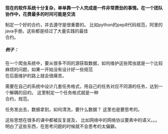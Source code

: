 **现在的软件系统十分复杂，单单靠一个人完成是一件非常费劲的事情。在一个团队协作中，花费最多的时间可能是交流**    

制定一个好的合约，并去遵守是很重要的。 比如python的pep8代码规范，阿里的java手册。这些都是经过了大量实践的最佳    
合约。     


##### 例子：    


在一个爬虫系统中，要从很多不同的源获取数据，如何维护这些爬虫就是一个比较麻烦的问题，如果一开始没有设计好一些规范    
在后面维护的路上就会很痛苦。    

需要在自己的系统中设计几套任务格式，用自己的任务对应不同源的任务，达到一个解耦的目的。 这里制定一个任务格式就是一种    
合约，规范。    

任务发出去，数据拿到，如何清洗，要什么数据？ 这里也是要思考的。    


这些思想在很多的课中都被反复提及， 比如网络中的网络协议要素中的语义。。。明白了这些东西，在思考问题的时候就不会思考的太偏僻。    


 
